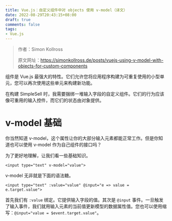```yaml
---
title: Vue.js：自定义组件中对 objects 使用 v-model（译文）
date: 2022-08-29T20:43:15+08:00
draft: true
comments: false
tags: 
- Vue.js
---
```


> 作者：Simon Kollross
> 
> 原文网址：https://simonkollross.de/posts/vuejs-using-v-model-with-objects-for-custom-components

组件是 Vue.js 最强大的特性。它们允许您将应用程序构建为可重复使用的小型单元，您可以再次使用这些单元来构建新功能。

在构建 SimpleSell 时，我需要捆绑一堆输入字段的自定义组件。它们的行为应该像可重用的输入控件，而它们的状态由对象提供。

# v-model 基础
你当然知道 v-model，这个属性让你的大部分输入元素都能正常工作。但是你知道也可以使用 v-model 作为自己组件的接口吗？

为了更好地理解，让我们看一些基础知识。

```
<input type="text" v-model="value">
```

v-model 无非就是下面的语法糖。
```
<input type="text" :value="value" @input="e => value = e.target.value">
```
首先我们有 `:value` 绑定。它提供输入字段的值。其次是 `@input` 事件。一旦触发了输入事件，我们就用输入元素的当前值更新模型的数据属性值。您也可以使用缩写：`@input="value = $event.target.value"`。
